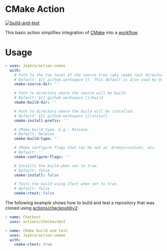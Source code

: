 # CMake Action

[![build-and-test](https://github.com/Jaybro/action-cmake/workflows/build-and-test/badge.svg)](https://github.com/Jaybro/action-cmake/actions?query=workflow%3Abuild-and-test)

This basic action simplifies integration of [CMake](https://cmake.org/) into a [workflow](https://docs.github.com/en/actions/learn-github-actions/workflow-syntax-for-github-actions).

# Usage

```yaml
- uses: Jaybro/action-cmake
  with:
    # Path to the top level of the source tree (aka cmake root directory).
    # Default: ${{ github.workspace }}. This default is also used by @actions/checkout@v2.
    cmake-source-dir: ''

    # Path to directory where the source will be build.
    # Default: ${{ github.workspace }}/build
    cmake-build-dir: ''

    # Path to directory where the build will be installed.
    # Default: ${{ github.workspace }}/install
    cmake-install-prefix: ''

    # CMake build type. E.g.: Release.
    # Default: Release
    cmake-build-type: ''

    # CMake configure flags that can be set as -D<key>=<value>, etc.
    # Default: ''
    cmake-configure-flags: ''

    # Installs the build when set to true.
    # Default: false
    cmake-install: false

    # Tests the build using CTest when set to true.
    # Default: false
    cmake-ctest: false
```

The following example shows how to build and test a repository that was cloned using [actions/checkout@v2](https://github.com/actions/checkout):

```yaml
- name: Checkout
  uses: actions/checkout@v2

- name: CMake build and test
  uses: Jaybro/action-cmake
  with:
    cmake-ctest: true
```
